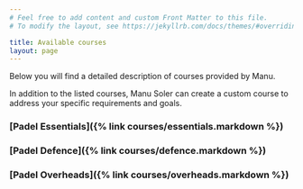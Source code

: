 ```yaml
---
# Feel free to add content and custom Front Matter to this file.
# To modify the layout, see https://jekyllrb.com/docs/themes/#overriding-theme-defaults

title: Available courses
layout: page
---
```


Below you will find a detailed description of courses provided by Manu.

In addition to the listed courses, Manu Soler can create a custom course to address your specific requirements and goals.   


### [Padel Essentials]({% link courses/essentials.markdown %})
### [Padel Defence]({% link courses/defence.markdown %})
### [Padel Overheads]({% link courses/overheads.markdown %})




